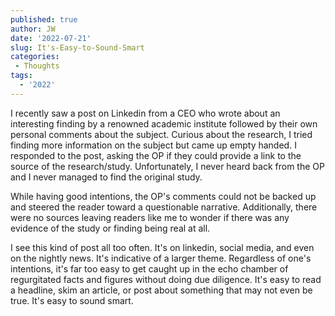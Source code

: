 ```yaml
---
published: true
author: JW
date: '2022-07-21'
slug: It's-Easy-to-Sound-Smart
categories:
 - Thoughts
tags:
  - '2022'
---
```

I recently saw a post on Linkedin from a CEO who wrote about an interesting finding by a renowned academic institute followed by their own personal comments about the subject. Curious about the research, I tried finding more information on the subject but came up empty handed. I responded to the post, asking the OP if they could provide a link to the source of the research/study. Unfortunately, I never heard back from the OP and I never managed to find the original study.

While having good intentions, the OP's comments could not be backed up and steered the reader toward a questionable narrative. Additionally, there were no sources leaving readers like me to wonder if there was any evidence of the study or finding being real at all.

I see this kind of post all too often. It's on linkedin, social media, and even on the nightly news. It's indicative of a larger theme. Regardless of one's intentions, it's far too easy to get caught up in the echo chamber of regurgitated facts and figures without doing due diligence. It's easy to read a headline, skim an article, or post about something that may not even be true. It's easy to sound smart.
